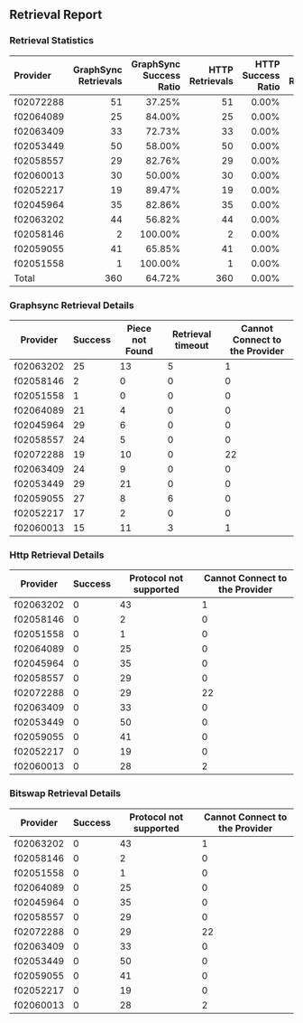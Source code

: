 ## Retrieval Report
### Retrieval Statistics
| Provider  | GraphSync Retrievals | GraphSync Success Ratio | HTTP Retrievals | HTTP Success Ratio | Bitswap Retrievals | Bitswap Success Ratio |
| :-------- | -------------------: | ----------------------: | --------------: | -----------------: | -----------------: | --------------------: |
| f02072288 |                   51 |                  37.25% |              51 |              0.00% |                 51 |                 0.00% |
| f02064089 |                   25 |                  84.00% |              25 |              0.00% |                 25 |                 0.00% |
| f02063409 |                   33 |                  72.73% |              33 |              0.00% |                 33 |                 0.00% |
| f02053449 |                   50 |                  58.00% |              50 |              0.00% |                 50 |                 0.00% |
| f02058557 |                   29 |                  82.76% |              29 |              0.00% |                 29 |                 0.00% |
| f02060013 |                   30 |                  50.00% |              30 |              0.00% |                 30 |                 0.00% |
| f02052217 |                   19 |                  89.47% |              19 |              0.00% |                 19 |                 0.00% |
| f02045964 |                   35 |                  82.86% |              35 |              0.00% |                 35 |                 0.00% |
| f02063202 |                   44 |                  56.82% |              44 |              0.00% |                 44 |                 0.00% |
| f02058146 |                    2 |                 100.00% |               2 |              0.00% |                  2 |                 0.00% |
| f02059055 |                   41 |                  65.85% |              41 |              0.00% |                 41 |                 0.00% |
| f02051558 |                    1 |                 100.00% |               1 |              0.00% |                  1 |                 0.00% |
| Total     |                  360 |                  64.72% |             360 |              0.00% |                360 |                 0.00% |

### Graphsync Retrieval Details
| Provider  | Success | Piece not Found | Retrieval timeout | Cannot Connect to the Provider |
| --------- | ------- | --------------- | ----------------- | ------------------------------ |
| f02063202 | 25      | 13              | 5                 | 1                              |
| f02058146 | 2       | 0               | 0                 | 0                              |
| f02051558 | 1       | 0               | 0                 | 0                              |
| f02064089 | 21      | 4               | 0                 | 0                              |
| f02045964 | 29      | 6               | 0                 | 0                              |
| f02058557 | 24      | 5               | 0                 | 0                              |
| f02072288 | 19      | 10              | 0                 | 22                             |
| f02063409 | 24      | 9               | 0                 | 0                              |
| f02053449 | 29      | 21              | 0                 | 0                              |
| f02059055 | 27      | 8               | 6                 | 0                              |
| f02052217 | 17      | 2               | 0                 | 0                              |
| f02060013 | 15      | 11              | 3                 | 1                              |

### Http Retrieval Details
| Provider  | Success | Protocol not supported | Cannot Connect to the Provider |
| --------- | ------- | ---------------------- | ------------------------------ |
| f02063202 | 0       | 43                     | 1                              |
| f02058146 | 0       | 2                      | 0                              |
| f02051558 | 0       | 1                      | 0                              |
| f02064089 | 0       | 25                     | 0                              |
| f02045964 | 0       | 35                     | 0                              |
| f02058557 | 0       | 29                     | 0                              |
| f02072288 | 0       | 29                     | 22                             |
| f02063409 | 0       | 33                     | 0                              |
| f02053449 | 0       | 50                     | 0                              |
| f02059055 | 0       | 41                     | 0                              |
| f02052217 | 0       | 19                     | 0                              |
| f02060013 | 0       | 28                     | 2                              |

### Bitswap Retrieval Details
| Provider  | Success | Protocol not supported | Cannot Connect to the Provider |
| --------- | ------- | ---------------------- | ------------------------------ |
| f02063202 | 0       | 43                     | 1                              |
| f02058146 | 0       | 2                      | 0                              |
| f02051558 | 0       | 1                      | 0                              |
| f02064089 | 0       | 25                     | 0                              |
| f02045964 | 0       | 35                     | 0                              |
| f02058557 | 0       | 29                     | 0                              |
| f02072288 | 0       | 29                     | 22                             |
| f02063409 | 0       | 33                     | 0                              |
| f02053449 | 0       | 50                     | 0                              |
| f02059055 | 0       | 41                     | 0                              |
| f02052217 | 0       | 19                     | 0                              |
| f02060013 | 0       | 28                     | 2                              |
